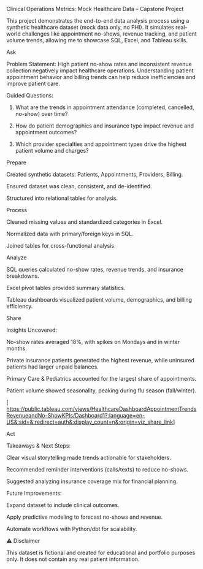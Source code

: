 Clinical Operations Metrics: Mock Healthcare Data – Capstone Project

This project demonstrates the end-to-end data analysis process using a synthetic healthcare dataset (mock data only, no PHI). It simulates real-world challenges like appointment no-shows, revenue tracking, and patient volume trends, allowing me to showcase SQL, Excel, and Tableau skills.




  Ask

Problem Statement:
High patient no-show rates and inconsistent revenue collection negatively impact healthcare operations. Understanding patient appointment behavior and billing trends can help reduce inefficiencies and improve patient care.

Guided Questions:

1. What are the trends in appointment attendance (completed, cancelled, no-show) over time?


2. How do patient demographics and insurance type impact revenue and appointment outcomes?


3. Which provider specialties and appointment types drive the highest patient volume and charges?





 Prepare

Created synthetic datasets: Patients, Appointments, Providers, Billing.

Ensured dataset was clean, consistent, and de-identified.

Structured into relational tables for analysis.




Process

Cleaned missing values and standardized categories in Excel.

Normalized data with primary/foreign keys in SQL.

Joined tables for cross-functional analysis.




Analyze

SQL queries calculated no-show rates, revenue trends, and insurance breakdowns.

Excel pivot tables provided summary statistics.

Tableau dashboards visualized patient volume, demographics, and billing efficiency.





Share

Insights Uncovered:

 No-show rates averaged 18%, with spikes on Mondays and in winter months.

 Private insurance patients generated the highest revenue, while uninsured patients had larger unpaid balances.

 Primary Care & Pediatrics accounted for the largest share of appointments.

Patient volume showed seasonality, peaking during flu season (fall/winter).


 [ https://public.tableau.com/views/HealthcareDashboardAppointmentTrendsRevenueandNo-ShowKPIs/Dashboard1?:language=en-US&:sid=&:redirect=auth&:display_count=n&:origin=viz_share_link]



Act

Takeaways & Next Steps:

Clear visual storytelling made trends actionable for stakeholders.

Recommended reminder interventions (calls/texts) to reduce no-shows.

Suggested analyzing insurance coverage mix for financial planning.


Future Improvements:

Expand dataset to include clinical outcomes.

Apply predictive modeling to forecast no-shows and revenue.

Automate workflows with Python/dbt for scalability.





⚠️ Disclaimer

This dataset is fictional and created for educational and portfolio purposes only. It does not contain any real patient information.
